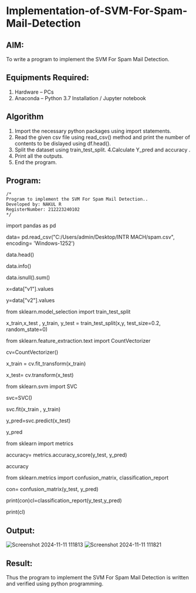 # Implementation-of-SVM-For-Spam-Mail-Detection

## AIM:
To write a program to implement the SVM For Spam Mail Detection.

## Equipments Required:
1. Hardware – PCs
2. Anaconda – Python 3.7 Installation / Jupyter notebook

## Algorithm
1. Import the necessary python packages using import statements.
2. Read the given csv file using read_csv() method and print the number of contents to be dislayed using df.head().
3. Split the dataset using train_test_split.
4.Calculate Y_pred and accuracy .
5. Print all the outputs.
6. End the program.
## Program:
```
/*
Program to implement the SVM For Spam Mail Detection..
Developed by: NAKUL R
RegisterNumber: 212223240102
*/
```
import pandas as pd

data= pd.read_csv("C:/Users/admin/Desktop/INTR MACH/spam.csv", encoding= 'Windows-1252')

data.head()

data.info()

data.isnull().sum()

x=data["v1"].values

y=data["v2"].values

from sklearn.model_selection import train_test_split

x_train,x_test , y_train, y_test = train_test_split(x,y, test_size=0.2, random_state=0)

from sklearn.feature_extraction.text import CountVectorizer

cv=CountVectorizer()

x_train = cv.fit_transform(x_train)

x_test= cv.transform(x_test)

from sklearn.svm import SVC

svc=SVC()

svc.fit(x_train , y_train)

y_pred=svc.predict(x_test)

y_pred

from sklearn import metrics

accuracy= metrics.accuracy_score(y_test, y_pred)

accuracy

from sklearn.metrics import confusion_matrix, classification_report

con= confusion_matrix(y_test, y_pred)

print(con)cl=classification_report(y_test,y_pred)

print(cl)

## Output:
![Screenshot 2024-11-11 111813](https://github.com/user-attachments/assets/1d9e109b-69c3-4d38-994e-bec5fd76bf92)
![Screenshot 2024-11-11 111821](https://github.com/user-attachments/assets/f185bbde-db91-4f14-802b-db055ce8872a)


## Result:
Thus the program to implement the SVM For Spam Mail Detection is written and verified using python programming.

